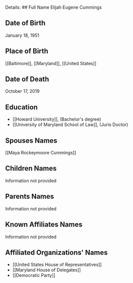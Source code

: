 Details: ## Full Name
Elijah Eugene Cummings

## Date of Birth
January 18, 1951

## Place of Birth
[[Baltimore]], [[Maryland]], [[United States]]

## Date of Death
October 17, 2019

## Education
- [[Howard University]], (Bachelor's degree)
- [[University of Maryland School of Law]], (Juris Doctor)

## Spouses Names
[[Maya Rockeymoore Cummings]]

## Children Names
Information not provided

## Parents Names
Information not provided

## Known Affiliates Names
Information not provided

## Affiliated Organizations' Names
- [[United States House of Representatives]]
- [[Maryland House of Delegates]]
- [[Democratic Party]]

